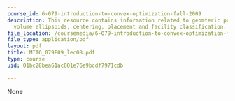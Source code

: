 ```yaml
---
course_id: 6-079-introduction-to-convex-optimization-fall-2009
description: This resource contains information related to geomteric problems, extremal
  volume ellipsoids, centering, placement and facility classification.
file_location: /coursemedia/6-079-introduction-to-convex-optimization-fall-2009/01bc28bea61ac801e76e9bcdf7971cdb_MIT6_079F09_lec08.pdf
file_type: application/pdf
layout: pdf
title: MIT6_079F09_lec08.pdf
type: course
uid: 01bc28bea61ac801e76e9bcdf7971cdb

---
```

None